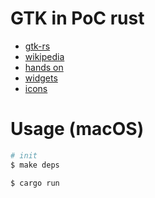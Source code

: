 # GTK in PoC rust

- [gtk-rs](https://gtk-rs.org/)
- [wikipedia](<https://ja.wikipedia.org/wiki/GTK_(%E3%83%84%E3%83%BC%E3%83%AB%E3%82%AD%E3%83%83%E3%83%88)#cite_note-3>)
- [hands on](https://gtk-rs.org/gtk4-rs/stable/latest/book/installation_macos.html)
- [widgets](https://docs.gtk.org/gtk4/visual_index.html)
- [icons](https://specifications.freedesktop.org/icon-naming-spec/icon-naming-spec-latest.html)

# Usage (macOS)

```sh
# init
$ make deps

$ cargo run
```
